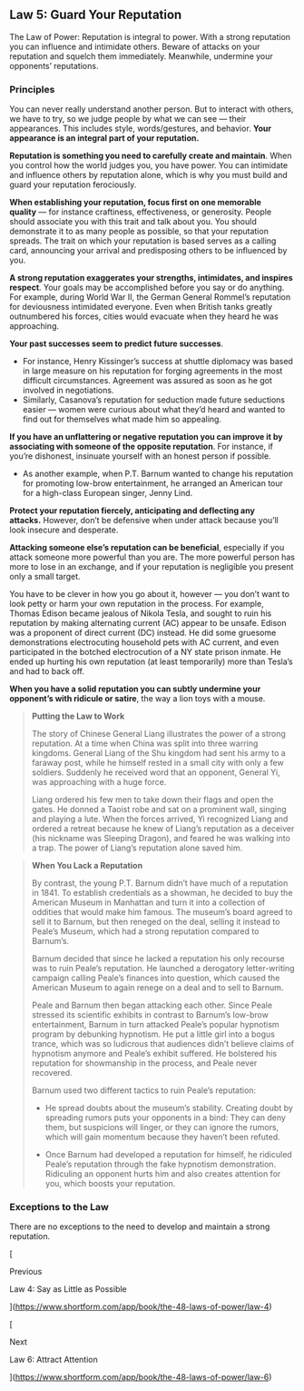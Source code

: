 ## Law 5: Guard Your Reputation

The Law of Power: Reputation is integral to power. With a strong reputation you can influence and intimidate others. Beware of attacks on your reputation and squelch them immediately. Meanwhile, undermine your opponents’ reputations.

### Principles

You can never really understand another person. But to interact with others, we have to try, so we judge people by what we can see — their appearances. This includes style, words/gestures, and behavior. **Your appearance is an integral part of your reputation.**

**Reputation is something you need to carefully create and maintain**. When you control how the world judges you, you have power. You can intimidate and influence others by reputation alone, which is why you must build and guard your reputation ferociously.

**When establishing your reputation, focus first on one memorable quality** — for instance craftiness, effectiveness, or generosity. People should associate you with this trait and talk about you. You should demonstrate it to as many people as possible, so that your reputation spreads. The trait on which your reputation is based serves as a calling card, announcing your arrival and predisposing others to be influenced by you.

**A strong reputation exaggerates your strengths, intimidates, and inspires respect**. Your goals may be accomplished before you say or do anything. For example, during World War II, the German General Rommel’s reputation for deviousness intimidated everyone. Even when British tanks greatly outnumbered his forces, cities would evacuate when they heard he was approaching.

**Your past successes seem to predict future successes**.

- For instance, Henry Kissinger’s success at shuttle diplomacy was based in large measure on his reputation for forging agreements in the most difficult circumstances. Agreement was assured as soon as he got involved in negotiations.
- Similarly, Casanova’s reputation for seduction made future seductions easier — women were curious about what they’d heard and wanted to find out for themselves what made him so appealing.

**If you have an unflattering or negative reputation you can improve it by associating with someone of the opposite reputation**. For instance, if you’re dishonest, insinuate yourself with an honest person if possible.

- As another example, when P.T. Barnum wanted to change his reputation for promoting low-brow entertainment, he arranged an American tour for a high-class European singer, Jenny Lind.

**Protect your reputation fiercely, anticipating and deflecting any attacks.** However, don’t be defensive when under attack because you’ll look insecure and desperate.

**Attacking someone else’s reputation can be beneficial**, especially if you attack someone more powerful than you are. The more powerful person has more to lose in an exchange, and if your reputation is negligible you present only a small target.

You have to be clever in how you go about it, however — you don’t want to look petty or harm your own reputation in the process. For example, Thomas Edison became jealous of Nikola Tesla, and sought to ruin his reputation by making alternating current (AC) appear to be unsafe. Edison was a proponent of direct current (DC) instead. He did some gruesome demonstrations electrocuting household pets with AC current, and even participated in the botched electrocution of a NY state prison inmate. He ended up hurting his own reputation (at least temporarily) more than Tesla’s and had to back off.

**When you have a solid reputation you can subtly undermine your opponent’s with ridicule or satire**, the way a lion toys with a mouse.

> **Putting the Law to Work**
> 
> The story of Chinese General Liang illustrates the power of a strong reputation. At a time when China was split into three warring kingdoms. General Liang of the Shu kingdom had sent his army to a faraway post, while he himself rested in a small city with only a few soldiers. Suddenly he received word that an opponent, General Yi, was approaching with a huge force.
> 
> Liang ordered his few men to take down their flags and open the gates. He donned a Taoist robe and sat on a prominent wall, singing and playing a lute. When the forces arrived, Yi recognized Liang and ordered a retreat because he knew of Liang’s reputation as a deceiver (his nickname was Sleeping Dragon), and feared he was walking into a trap. The power of Liang’s reputation alone saved him.

> **When You Lack a Reputation**
> 
> By contrast, the young P.T. Barnum didn’t have much of a reputation in 1841. To establish credentials as a showman, he decided to buy the American Museum in Manhattan and turn it into a collection of oddities that would make him famous. The museum’s board agreed to sell it to Barnum, but then reneged on the deal, selling it instead to Peale’s Museum, which had a strong reputation compared to Barnum’s.
> 
> Barnum decided that since he lacked a reputation his only recourse was to ruin Peale’s reputation. He launched a derogatory letter-writing campaign calling Peale’s finances into question, which caused the American Museum to again renege on a deal and to sell to Barnum.
> 
> Peale and Barnum then began attacking each other. Since Peale stressed its scientific exhibits in contrast to Barnum’s low-brow entertainment, Barnum in turn attacked Peale’s popular hypnotism program by debunking hypnotism. He put a little girl into a bogus trance, which was so ludicrous that audiences didn’t believe claims of hypnotism anymore and Peale’s exhibit suffered. He bolstered his reputation for showmanship in the process, and Peale never recovered.
> 
> Barnum used two different tactics to ruin Peale’s reputation:
> 
> - He spread doubts about the museum’s stability. Creating doubt by spreading rumors puts your opponents in a bind: They can deny them, but suspicions will linger, or they can ignore the rumors, which will gain momentum because they haven’t been refuted.
>     
> - Once Barnum had developed a reputation for himself, he ridiculed Peale’s reputation through the fake hypnotism demonstration. Ridiculing an opponent hurts him and also creates attention for you, which boosts your reputation.
>     

### Exceptions to the Law

There are no exceptions to the need to develop and maintain a strong reputation.

[

Previous

Law 4: Say as Little as Possible

](https://www.shortform.com/app/book/the-48-laws-of-power/law-4)

[

Next

Law 6: Attract Attention

](https://www.shortform.com/app/book/the-48-laws-of-power/law-6)